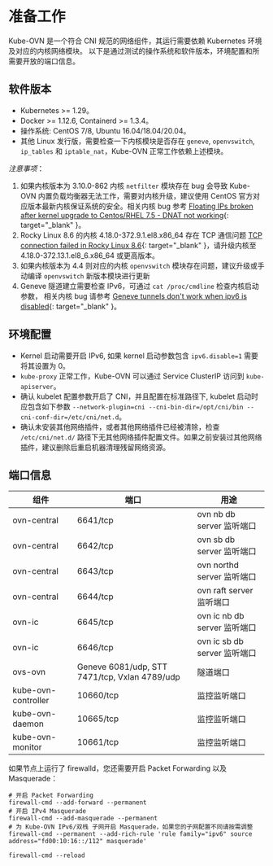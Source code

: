 # 准备工作

Kube-OVN 是一个符合 CNI 规范的网络组件，其运行需要依赖 Kubernetes 环境及对应的内核网络模块。
以下是通过测试的操作系统和软件版本，环境配置和所需要开放的端口信息。

## 软件版本

- Kubernetes >= 1.29。
- Docker >= 1.12.6, Containerd >= 1.3.4。
- 操作系统: CentOS 7/8, Ubuntu 16.04/18.04/20.04。
- 其他 Linux 发行版，需要检查一下内核模块是否存在 `geneve`, `openvswitch`, `ip_tables` 和 `iptable_nat`，Kube-OVN 正常工作依赖上述模块。

*注意事项*：

1. 如果内核版本为 3.10.0-862 内核 `netfilter` 模块存在 bug 会导致 Kube-OVN 内置负载均衡器无法工作，需要对内核升级，建议使用 CentOS 官方对应版本最新内核保证系统的安全。相关内核 bug 参考 [Floating IPs broken after kernel upgrade to Centos/RHEL 7.5 - DNAT not working](https://bugs.launchpad.net/neutron/+bug/1776778){: target="_blank" }。
2. Rocky Linux 8.6 的内核 4.18.0-372.9.1.el8.x86_64 存在 TCP 通信问题 [TCP connection failed in Rocky Linux 8.6](https://github.com/kubeovn/kube-ovn/issues/1647){: target="_blank" }，请升级内核至 4.18.0-372.13.1.el8_6.x86_64 或更高版本。
3. 如果内核版本为 4.4 则对应的内核 `openvswitch` 模块存在问题，建议升级或手动编译 `openvswitch` 新版本模块进行更新
4. Geneve 隧道建立需要检查 IPv6，可通过 `cat /proc/cmdline` 检查内核启动参数， 相关内核 bug 请参考 [Geneve tunnels don't work when ipv6 is disabled](https://bugs.launchpad.net/ubuntu/+source/linux/+bug/1794232){: target="_blank" }。

## 环境配置

- Kernel 启动需要开启 IPv6, 如果 kernel 启动参数包含 `ipv6.disable=1` 需要将其设置为 0。
- `kube-proxy` 正常工作，Kube-OVN 可以通过 Service ClusterIP 访问到 `kube-apiserver`。
- 确认 kubelet 配置参数开启了 CNI，并且配置在标准路径下, kubelet 启动时应包含如下参数 `--network-plugin=cni --cni-bin-dir=/opt/cni/bin --cni-conf-dir=/etc/cni/net.d`。
- 确认未安装其他网络插件，或者其他网络插件已经被清除，检查 `/etc/cni/net.d/` 路径下无其他网络插件配置文件。如果之前安装过其他网络插件，建议删除后重启机器清理残留网络资源。

## 端口信息

| 组件                | 端口                                          | 用途                           |
| ------------------- | --------------------------------------------- | ------------------------------ |
| ovn-central         | 6641/tcp                                      | ovn nb db server 监听端口     |
| ovn-central         | 6642/tcp                                      | ovn sb db server 监听端口     |
| ovn-central         | 6643/tcp                                      | ovn northd server 监听端口    |
| ovn-central         | 6644/tcp                                      | ovn raft server 监听端口      |
| ovn-ic              | 6645/tcp                                      | ovn ic nb db server 监听端口  |
| ovn-ic              | 6646/tcp                                      | ovn ic sb db server 监听端口  |
| ovs-ovn             | Geneve 6081/udp, STT 7471/tcp, Vxlan 4789/udp | 隧道端口                      |
| kube-ovn-controller | 10660/tcp                                     | 监控监听端口                   |
| kube-ovn-daemon     | 10665/tcp                                     | 监控监听端口                   |
| kube-ovn-monitor    | 10661/tcp                                     | 监控监听端口                   |

如果节点上运行了 firewalld，您还需要开启 Packet Forwarding 以及 Masquerade：

```shell
# 开启 Packet Forwarding
firewall-cmd --add-forward --permanent
# 开启 IPv4 Masquerade
firewall-cmd --add-masquerade --permanent
# 为 Kube-OVN IPv6/双栈 子网开启 Masquerade，如果您的子网配置不同请按需调整
firewall-cmd --permanent --add-rich-rule 'rule family="ipv6" source address="fd00:10:16::/112" masquerade'

firewall-cmd --reload
```
